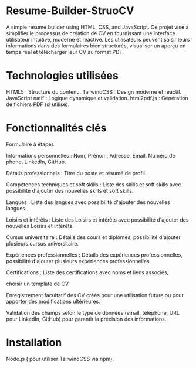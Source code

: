# Resume-Builder-StruoCV

A simple resume builder using HTML, CSS, and JavaScript.
Ce projet vise à simplifier le processus de création de CV en fournissant une interface utilisateur intuitive, moderne et réactive. Les utilisateurs peuvent saisir leurs informations dans des formulaires bien structurés, visualiser un aperçu en temps réel et télécharger leur CV au format PDF.

# Technologies utilisées

HTML5 : Structure du contenu.
TailwindCSS : Design moderne et réactif.
JavaScript natif : Logique dynamique et validation.
html2pdf.js : Génération de fichiers PDF (si utilisé).

# Fonctionnalités clés

Formulaire à étapes

Informations personnelles : Nom, Prénom, Adresse, Email, Numéro de phone, LinkedIn, GitHub.

Détails professionnels : Titre du poste et résumé de profil.

Compétences techniques et soft skills : Liste des skills et soft skills avec possibilité d'ajouter des nouvelles skills et soft skills.

Langues : Liste des langues avec possibilité d'ajouter des nouvelles langues.

Loisirs et intérêts : Liste des Loisirs et intérêts avec possibilité d'ajouter des nouvelles Loisirs et intérêts.

Cursus universitaire : Détails des cours et diplomes, possibilité d'ajouter plusieurs cursus universitaire.

Expériences professionnelles : Détails des expériences professionnelles, possibilité d'ajouter plusieurs expériences professionnelles.

Certifications : Liste des certifications avec noms et liens associés,

choisir un template de CV.

Enregistrement facultatif des CV créés pour une utilisation future ou pour apporter des modifications ultérieures.

Validation des champs selon le type de données (email, téléphone, URL pour LinkedIn, GitHub) pour garantir la précision des informations.

# Installation

Node.js ( pour utiliser TailwindCSS via npm).
